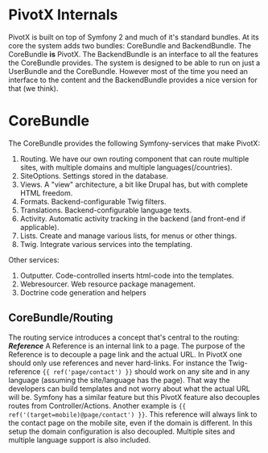 <!-- 990 PivotX Internals

     Expection audience:   Developers
-->


PivotX Internals
================

PivotX is built on top of Symfony 2 and much of it's standard bundles.
At its core the system adds two bundles: CoreBundle and BackendBundle.
The CoreBundle **is** PivotX. The BackendBundle is an interface to all the features the CoreBundle provides.
The system is designed to be able to run on just a UserBundle and the CoreBundle. However most of the time
you need an interface to the content and the BackendBundle provides a nice version for that (we think).



CoreBundle
==========

The CoreBundle provides the following Symfony-services that make PivotX:

1.  Routing. We have our own routing component that can route multiple sites, with multiple domains and multiple languages(/countries).
2.  SiteOptions. Settings stored in the database.
3.  Views. A "view" architecture, a bit like Drupal has, but with complete HTML freedom.
4.  Formats. Backend-configurable Twig filters.
5.  Translations. Backend-configurable language texts. 
6.  Activity. Automatic activity tracking in the backend (and front-end if applicable).
7.  Lists. Create and manage various lists, for menus or other things.
8.  Twig. Integrate various services into the templating.

Other services:

1.  Outputter. Code-controlled inserts html-code into the templates.
2.  Webresourcer. Web resource package management.
3.  Doctrine code generation and helpers


CoreBundle/Routing
------------------

The routing service introduces a concept that's central to the routing: ***Reference***
A Reference is an internal link to a page. The purpose of the Reference is to decouple a page link and the actual URL. In PivotX one should
only use references and never hard-links. For instance the Twig-reference `{{ ref('page/contact') }}` should work on any site and in any 
language (assuming the site/language has the page). That way the developers can build templates and not worry about what the actual URL
will be. Symfony has a similar feature but this PivotX feature also decouples routes from Controller/Actions.
Another example is `{{ ref('(target=mobile)@page/contact') }}`. This reference will always link to the contact page on the mobile site, even
if the domain is different. In this setup the domain configuration is also decoupled. Multiple sites and multiple language support is also
included.
